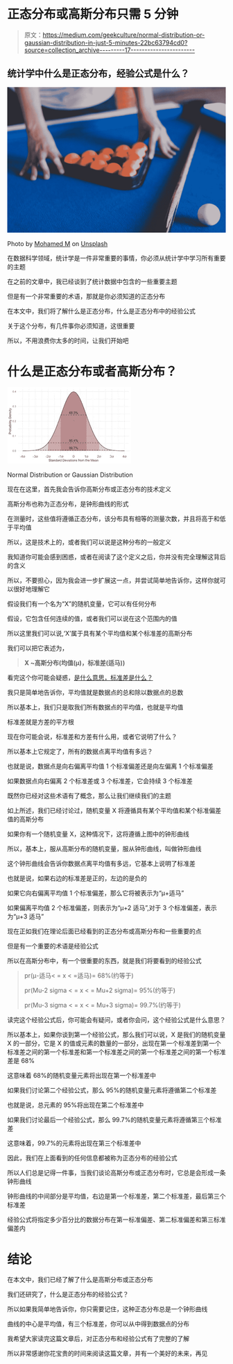 # 正态分布或高斯分布只需 5 分钟

> 原文：<https://medium.com/geekculture/normal-distribution-or-gaussian-distribution-in-just-5-minutes-22bc63794cd0?source=collection_archive---------17----------------------->

## 统计学中什么是正态分布，经验公式是什么？

![](img/d2b64a78cf09069819d0279b5cf07361.png)

Photo by [Mohamed M](https://unsplash.com/@mohamed_m?utm_source=medium&utm_medium=referral) on [Unsplash](https://unsplash.com?utm_source=medium&utm_medium=referral)

在数据科学领域，统计学是一件非常重要的事情，你必须从统计学中学习所有重要的主题

在之前的文章中，我已经谈到了统计数据中包含的一些重要主题

但是有一个非常重要的术语，那就是你必须知道的正态分布

在本文中，我们将了解什么是正态分布，什么是正态分布中的经验公式

关于这个分布，有几件事你必须知道，这很重要

所以，不用浪费你太多的时间，让我们开始吧

# 什么是正态分布或者高斯分布？

![](img/389a056e2b7cb6a86de255869610798a.png)

Normal Distribution or Gaussian Distribution

现在在这里，首先我会告诉你高斯分布或正态分布的技术定义

高斯分布也称为正态分布，是钟形曲线的形式

在测量时，这些值将遵循正态分布，该分布具有相等的测量次数，并且将高于和低于平均值

所以，这是技术上的，或者我们可以说是这种分布的一般定义

我知道你可能会感到困惑，或者在阅读了这个定义之后，你并没有完全理解这背后的含义

所以，不要担心，因为我会进一步扩展这一点，并尝试简单地告诉你，这样你就可以很好地理解它

假设我们有一个名为“X”的随机变量，它可以有任何分布

假设，它包含任何连续的值，或者我们可以说在这个范围内的值

所以这里我们可以说,‘X’属于具有某个平均值和某个标准差的高斯分布

我们可以把它表述为，

> **X ~高斯分布(均值(μ)，标准差(适马))**

看完这个你可能会疑惑，[是什么意思，标准差是什么？](/@aniketkardile/what-is-mean-variance-and-standard-deviation-in-statistics-and-how-to-calculate-it-b0bde8a0d8e7?source=user_profile---------6-------------------------------)

我只是简单地告诉你，平均值就是数据点的总和除以数据点的总数

所以基本上，我们只是取我们所有数据点的平均值，也就是平均值

标准差就是方差的平方根

现在你可能会说，标准差和方差有什么用，或者它说明了什么？

所以基本上它规定了，所有的数据点离平均值有多远？

也就是说，数据点是向右偏离平均值 1 个标准偏差还是向左偏离 1 个标准偏差

如果数据点向右偏离 2 个标准差或 3 个标准差，它会持续 3 个标准差

既然你已经对这些术语有了概念，那么让我们继续我们的主题

如上所述，我们已经讨论过，随机变量 X 将遵循具有某个平均值和某个标准偏差值的高斯分布

如果你有一个随机变量 X，这种情况下，这将遵循上图中的钟形曲线

所以，基本上，服从高斯分布的随机变量，服从钟形曲线，叫做钟形曲线

这个钟形曲线会告诉你数据点离平均值有多远，它基本上说明了标准差

也就是说，如果右边的标准差是正的，左边的是负的

如果它向右偏离平均值 1 个标准偏差，那么它将被表示为“μ+适马”

如果偏离平均值 2 个标准偏差，则表示为“μ+2 适马”,对于 3 个标准偏差，表示为“μ+3 适马”

现在正如我们在理论后面已经看到的正态分布或高斯分布和一些重要的点

但是有一个重要的术语是经验公式

所以在高斯分布中，有一个很重要的东西，就是我们将要看到的经验公式

> pr(μ-适马< = x < =适马)= 68%(约等于)
> 
> pr(Mu-2 sigma < = x < = Mu+2 sigma)= 95%(约等于)
> 
> pr(Mu-3 sigma < = x < = Mu+3 sigma)= 99.7%(约等于)

读完这个经验公式后，你可能会有疑问，或者你会问，这个经验公式是什么意思？

所以基本上，如果你谈到第一个经验公式，那么我们可以说，X 是我们的随机变量 X 的一部分，它是 X 的值或元素的数量的一部分，出现在第一个标准差到第一个标准差之间的第一个标准差和第一个标准差之间的第一个标准差之间的第一个标准差是 68%

这意味着 68%的随机变量元素将出现在第一个标准差中

如果我们讨论第二个经验公式，那么 95%的随机变量元素将遵循第二个标准差

也就是说，总元素的 95%将出现在第二个标准差中

如果我们讨论最后一个经验公式，那么 99.7%的随机变量元素将遵循第三个标准差

这意味着，99.7%的元素将出现在第三个标准差中

因此，我们在上面看到的任何信息都被称为正态分布的经验公式

所以人们总是记得一件事，当我们谈论高斯分布或正态分布时，它总是会形成一条钟形曲线

钟形曲线的中间部分是平均值，右边是第一个标准差，第二个标准差，最后第三个标准差

经验公式将指定多少百分比的数据分布在第一标准偏差、第二标准偏差和第三标准偏差内

# 结论

在本文中，我们已经了解了什么是高斯分布或正态分布

我们还研究了，什么是正态分布的经验公式？

所以如果我简单地告诉你，你只需要记住，这种正态分布总是一个钟形曲线

曲线的中心是平均值，有三个标准差，你可以从中得到数据点的分布

我希望大家读完这篇文章后，对正态分布和经验公式有了完整的了解

所以非常感谢你花宝贵的时间来阅读这篇文章，并有一个美好的未来，再见
